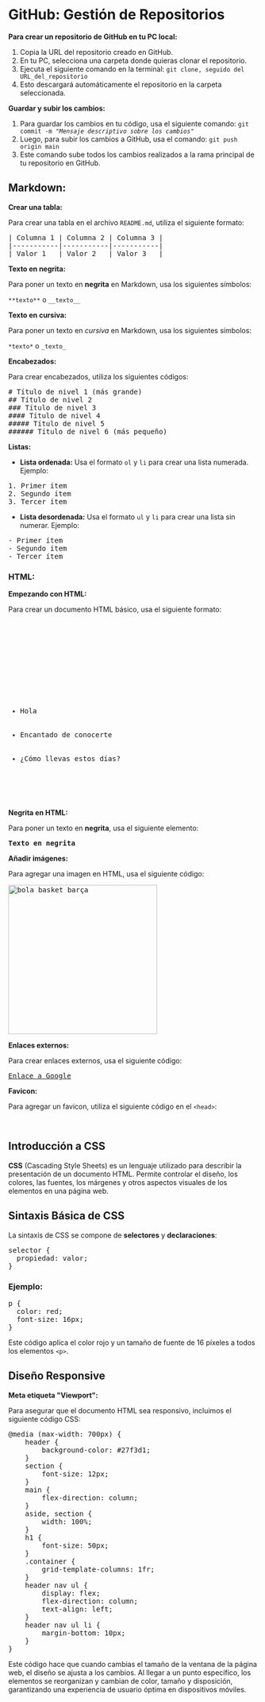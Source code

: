 <!-- Mis apuntes -->
<h1>GitHub: Gestión de Repositorios</h1>
<p><strong>Para crear un repositorio de GitHub en tu PC local:</strong></p>
<ol>
  <li>Copia la URL del repositorio creado en GitHub.</li>
  <li>En tu PC, selecciona una carpeta donde quieras clonar el repositorio.</li>
  <li>Ejecuta el siguiente comando en la terminal:  
    <code>git clone, seguido del URL_del_repositorio</code></li>
  <li>Esto descargará automáticamente el repositorio en la carpeta seleccionada.</li>
</ol>

<p><strong>Guardar y subir los cambios:</strong></p>
<ol>
  <li>Para guardar los cambios en tu código, usa el siguiente comando:  
    <code>git commit -m "<em>Mensaje descriptivo sobre los cambios</em>"</code></li>
  <li>Luego, para subir los cambios a GitHub, usa el comando:  
    <code>git push origin main</code></li>
  <li>Este comando sube todos los cambios realizados a la rama principal de tu repositorio en GitHub.</li>
</ol>

<h2>Markdown:</h2>

<p><strong>Crear una tabla:</strong></p>
<p>Para crear una tabla en el archivo <code>README.md</code>, utiliza el siguiente formato:</p>

<pre>
| Columna 1 | Columna 2 | Columna 3 |
|-----------|-----------|-----------|
| Valor 1   | Valor 2   | Valor 3   |
</pre>

<p><strong>Texto en negrita:</strong></p>
<p>Para poner un texto en <strong>negrita</strong> en Markdown, usa los siguientes símbolos:</p>
<code>**texto**</code> o <code>__texto__</code>

<p><strong>Texto en cursiva:</strong></p>
<p>Para poner un texto en <em>cursiva</em> en Markdown, usa los siguientes símbolos:</p>
<code>*texto*</code> o <code>_texto_</code>

<p><strong>Encabezados:</strong></p>
<p>Para crear encabezados, utiliza los siguientes códigos:</p>

<pre>
# Título de nivel 1 (más grande)
## Título de nivel 2
### Título de nivel 3
#### Título de nivel 4
##### Título de nivel 5
###### Título de nivel 6 (más pequeño)
</pre>

<p><strong>Listas:</strong></p>
<ul>
  <li><strong>Lista ordenada:</strong> Usa el formato <code>ol</code> y <code>li</code> para crear una lista numerada. Ejemplo:</li>
</ul>
<pre>
1. Primer ítem
2. Segundo ítem
3. Tercer ítem
</pre>
<ul>
  <li><strong>Lista desordenada:</strong> Usa el formato <code>ul</code> y <code>li</code> para crear una lista sin numerar. Ejemplo:</li>
</ul>
<pre>
- Primer ítem
- Segundo ítem
- Tercer ítem
</pre>

<h3>HTML:</h3>

<p><strong>Empezando con HTML:</strong></p>
<p>Para crear un documento HTML básico, usa el siguiente formato:</p>

<pre>
<!DOCTYPE html>
<html lang="es">
<head>
    <meta charset="UTF-8">
    <meta name="viewport" content="width=device-width, initial-scale=1.0">
    <title>Título de la página</title>
</head>
<body>
<ul>
  <li>Hola</li>
  <li>Encantado de conocerte</li>
  <li>¿Cómo llevas estos días?</li>
</ul>
</body>
</html>
</pre>

<p><strong>Negrita en HTML:</strong></p>
<p>Para poner un texto en <strong>negrita</strong>, usa el siguiente elemento:</p>
<pre>
<strong>Texto en negrita</strong>
</pre>

<p><strong>Añadir imágenes:</strong></p>
<p>Para agregar una imagen en HTML, usa el siguiente código:</p>

<pre>
<img src="./img/bola-basket-barça.jpg" alt="bola basket barça" width="300">
</pre>

<p><strong>Enlaces externos:</strong></p>
<p>Para crear enlaces externos, usa el siguiente código:</p>

<pre>
<a href="https://www.google.es">Enlace a Google</a>
</pre>

<p><strong>Favicon:</strong></p>
<p>Para agregar un favicon, utiliza el siguiente código en el <code>&lt;head&gt;</code>:</p>

<pre>
<link rel="icon" type="image/png" href="URL_del_favicon.png">
</pre>

<h2>Introducción a CSS</h2>
<p><strong>CSS</strong> (Cascading Style Sheets) es un lenguaje utilizado para describir la presentación de un documento HTML. Permite controlar el diseño, los colores, las fuentes, los márgenes y otros aspectos visuales de los elementos en una página web.</p>

<h2>Sintaxis Básica de CSS</h2>
<p>La sintaxis de CSS se compone de <strong>selectores</strong> y <strong>declaraciones</strong>: </p>
<pre>
selector {
  propiedad: valor;
}
</pre>

<h3>Ejemplo:</h3>
<pre>
p {
  color: red;
  font-size: 16px;
}
</pre>

<p>Este código aplica el color rojo y un tamaño de fuente de 16 píxeles a todos los elementos <code>&lt;p&gt;</code>.</p>

<h2>Diseño Responsive</h2>
<p><strong>Meta etiqueta "Viewport":</strong></p>
<p>Para asegurar que el documento HTML sea responsivo, incluimos el siguiente código CSS:</p>

<pre>
@media (max-width: 700px) {
    header {
        background-color: #27f3d1;
    }
    section {
        font-size: 12px;
    }
    main {
        flex-direction: column;
    }
    aside, section {
        width: 100%;
    }
    h1 {
        font-size: 50px;
    }
    .container {
        grid-template-columns: 1fr;
    }
    header nav ul {
        display: flex;
        flex-direction: column;
        text-align: left;
    }
    header nav ul li {
        margin-bottom: 10px;
    }
}
</pre>

<p>Este código hace que cuando cambias el tamaño de la ventana de la página web, el diseño se ajusta a los cambios. Al llegar a un punto específico, los elementos se reorganizan y cambian de color, tamaño y disposición, garantizando una experiencia de usuario óptima en dispositivos móviles.</p>

